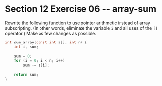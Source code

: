 # Section 12 Exercise 06 -- array-sum 

Rewrite the following function to use pointer arithmetic instead of array subscripting. (In other words, eliminate the variable `i` and all uses of the `[]` operator.) Make as few changes as possible.

```c
int sum_array(const int a[], int n) {
    int i, sum;
    
    sum = 0;
    for (i = 0; i < n; i++)
        sum += a[i];
    
    return sum;
}
```

